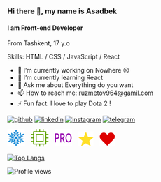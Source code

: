 ### Hi there 👋, my name is Asadbek
#### I am Front-end Developer
From Tashkent, 17 y.o

Skills: HTML / CSS / JavaScript / React

- 🔭 I’m currently working on Nowhere 😥 
- 🌱 I’m currently learning React 
- 💬 Ask me about Everything do you want 
- 📫 How to reach me: ruzmetov964@gamil.com 
- ⚡ Fun fact: I love to play Dota 2 ! 


[<img src='https://cdn.jsdelivr.net/npm/simple-icons@3.0.1/icons/github.svg' alt='github' height='40'>](https://github.com/developerasadbek)  [<img src='https://cdn.jsdelivr.net/npm/simple-icons@3.0.1/icons/linkedin.svg' alt='linkedin' height='40'>](https://www.linkedin.com/in/asadbek-ruzmetov/)  [<img src='https://cdn.jsdelivr.net/npm/simple-icons@3.0.1/icons/instagram.svg' alt='instagram' height='40'>](https://www.instagram.com/ruzmetovff/)  [<img src='https://cdn.jsdelivr.net/npm/simple-icons@3.0.1/icons/telegram.svg' alt='telegram' height='40'>](https://www.telegram.com/ruzmetovff)  

<a href='https://archiveprogram.github.com/'><img src='https://raw.githubusercontent.com/acervenky/animated-github-badges/master/assets/acbadge.gif' width='40' height='40'></a> <a href='https://docs.github.com/en/developers'><img src='https://raw.githubusercontent.com/acervenky/animated-github-badges/master/assets/devbadge.gif' width='40' height='40'></a> <a href='https://github.com/pricing'><img src='https://raw.githubusercontent.com/acervenky/animated-github-badges/master/assets/pro.gif' width='40' height='40'></a> <a href='https://stars.github.com/'><img src='https://raw.githubusercontent.com/acervenky/animated-github-badges/master/assets/starbadge.gif' width='35' height='35'></a> <a href='https://docs.github.com/en/github/supporting-the-open-source-community-with-github-sponsors'><img src='https://raw.githubusercontent.com/acervenky/animated-github-badges/master/assets/sponsorbadge.gif' width='35' height='35'></a> 

[![Top Langs](https://github-readme-stats.vercel.app/api/top-langs/?username=developerasadbek)](https://github.com/anuraghazra/github-readme-stats)

![Profile views](https://gpvc.arturio.dev/developerasadbek)  
